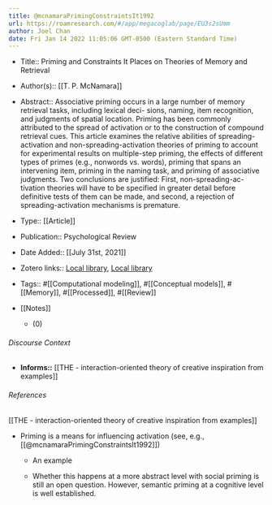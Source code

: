 ```yaml
---
title: @mcnamaraPrimingConstraintsIt1992
url: https://roamresearch.com/#/app/megacoglab/page/EU3s2sUmm
author: Joel Chan
date: Fri Jan 14 2022 11:05:06 GMT-0500 (Eastern Standard Time)
---
```


- Title:: Priming and Constraints It Places on Theories of Memory and Retrieval
- Author(s):: [[T. P. McNamara]]
- Abstract:: Associative priming occurs in a large number of memory retrieval tasks, including lexical deci- sions, naming, item recognition, and judgments of spatial location. Priming has been commonly attributed to the spread of activation or to the construction of compound retrieval cues. This article examines the relative abilities of spreading-activation and non-spreading-activation theories of priming to account for experimental results on multiple-step priming, the effects of different types of primes (e.g., nonwords vs. words), priming that spans an intervening item, priming in the naming task, and priming of associative judgments. Two conclusions are justified: First, non-spreading-ac- tivation theories will have to be specified in greater detail before definitive tests of them can be made, and second, a rejection of spreading-activation mechanisms is premature.
- Type:: [[Article]]
- Publication:: Psychological Review
- Date Added:: [[July 31st, 2021]]
- Zotero links:: [Local library](zotero://select/groups/2451508/items/LWGALCPD), [Local library](https://www.zotero.org/groups/2451508/items/LWGALCPD)
- Tags:: #[[Computational modeling]], #[[Conceptual models]], #[[Memory]], #[[Processed]], #[[Review]]
- [[Notes]]

    - (0)

###### Discourse Context

- **Informs::** [[THE - interaction-oriented theory of creative inspiration from examples]]

###### References

[[THE - interaction-oriented theory of creative inspiration from examples]]

- Priming is a means for influencing activation (see, e.g., [[@mcnamaraPrimingConstraintsIt1992]])

    - An example

    - Whether this happens at a more abstract level with social priming is still an open question. However, semantic priming at a cognitive level is well established.
